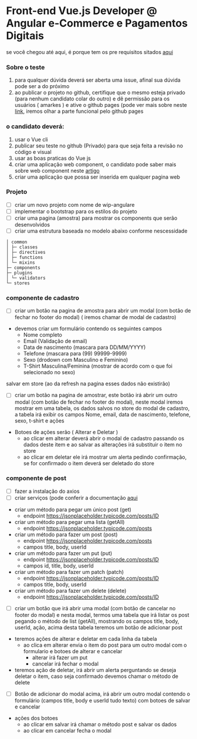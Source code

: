 # Front-end Vue.js Developer @ Angular e-Commerce e Pagamentos Digitais
se você chegou até aqui, é porque tem os pre requisitos sitados [aqui](https://github.com/vuejs-br/vagas/issues/213)

### Sobre o teste
1. para qualquer dúvida deverá ser aberta uma issue, afinal sua dúvida pode ser a do próximo
1. ao publicar o projeto no github, certifique que o mesmo esteja privado (para nenhum candidato colar do outro) e dê permissão para os usuários ( amarkes ) e ative o github pages (pode ver mais sobre neste [link](https://www.treinaweb.com.br/blog/criando-paginas-para-repositorios-com-o-github-pages/), iremos olhar a parte funcional pelo github pages


### o candidato deverá:
1. usar o Vue cli
1. publicar seu teste no github (Privado) para que seja feita a revisão no código e visual
1. usar as boas praticas do Vue js
1. criar uma aplicação web component, o candidato pode saber mais sobre web component neste [artigo](https://medium.com/@thulioph_/web-components-com-vue-js-9a21f6dea3cc)
1. criar uma aplicação que possa ser inserida em qualquer pagina web

### Projeto

- [ ] criar um novo projeto com nome de wip-angulare
- [ ] implementar o bootstrap para os estilos do projeto
- [ ] criar uma pagina (amostra) para mostrar os components que serão desenvolvidos
- [ ] criar uma estrutura baseada no modelo abaixo conforme nescessidade
```
│ common
│ ├─ classes
│ ├─ directives
│ ├─ functions
│ └─ mixins
├─ components
├─ plugins
│ └─ validators
└─ stores
```

### componente de cadastro

- [ ] criar um botão na pagina de amostra para abrir um modal (com botão de fechar no footer do modal) ( iremos chamar de modal de cadastro)

+ devemos criar um formulário contendo os seguintes campos
  + Nome completo
  + Email (Validação de email)
  + Data de nascimento (mascara para DD/MM/YYYY)
  + Telefone (mascara para (99) 99999-9999)
  + Sexo (drodown com Masculino e Feminino)
  + T-Shirt Masculina/Feminina (mostrar de acordo com o que foi selecionado no sexo)

salvar em store (ao da refresh na pagina esses dados não existirão)

- [ ] criar um botão na pagina de amostrar, este botão irá abrir um outro modal (com botão de fechar no footer do modal), neste modal iremos mostrar em uma tabela, os dados salvos no store do modal de cadastro, a tabela irá exibir os campos Nome, email, data de nascimento, telefone, sexo, t-shirt e ações
+ Botoes de ações serão ( Alterar e Deletar )
  + ao clicar em alterar deverá abrir o modal de cadastro passando os dados deste item e ao salvar as alterações irá substituir o item no store
  + ao clicar em deletar ele irá mostrar um alerta pedindo confirmação, se for confirmado o item deverá ser deletado do store

### componente de post
- [ ] fazer a instalação do axios
- [ ] criar serviços (pode conferir a documentação [aqui](https://jsonplaceholder.typicode.com/guide/)
+ criar um método para pegar um único post (get)
  + endpoint https://jsonplaceholder.typicode.com/posts/ID
+ criar um método para pegar uma lista (getAll)
  + endpoint https://jsonplaceholder.typicode.com/posts
+ criar um método para fazer um post (post)
  + endpoint https://jsonplaceholder.typicode.com/posts
  + campos title, body, userId
+ criar um método para fazer um put (put)
  + endpoint https://jsonplaceholder.typicode.com/posts/ID
  + campos id, title, body, userId
+ criar um método para fazer um patch (patch)
  + endpoint https://jsonplaceholder.typicode.com/posts/ID
  + campos title, body, userId
+ criar um método para fazer um delete (delete)
  + endpoint https://jsonplaceholder.typicode.com/posts/ID

- [ ] criar um botão que irá abrir uma modal (com botão de cancelar no footer do modal) e nesta modal, termos uma tabela que irá listar os post pegando o método de list (getAll), mostrando os campos title, body, userId, ação, acima desta tabela teremos um botão de adicionar post
+ teremos ações de alterar e deletar em cada linha da tabela
  + ao clica em alterar envia o item do post para um outro modal com o formulario e botoes de alterar e cancelar
    + alterar irá fazer um put
    + cancelar irá fechar o modal
+ teremos ação de deletar, irá abrir um alerta perguntando se deseja deletar o item, caso seja confirmado devemos chamar o método de delete
- [ ] Botão de adicionar do modal acima, irá abrir um outro modal contendo o formulário (campos title, body e userId tudo texto) com botoes de salvar e cancelar
+ ações dos botoes
  + ao clicar em salvar irá chamar o método post e salvar os dados
  + ao clicar em cancelar fecha o modal

